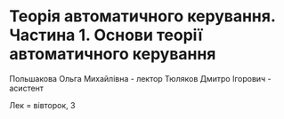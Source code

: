 # Теорія автоматичного керування. Частина 1. Основи теорії автоматичного керування

Польшакова Ольга Михайлівна - лектор
Тюляков Дмитро Ігорович - асистент

Лек = вівторок, 3
